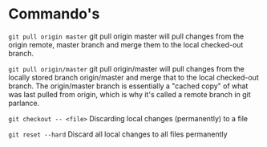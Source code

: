 <!-- TITLE: Git -->
<!-- SUBTITLE: Distributed version control -->

# Commando's
`git pull origin master`
git pull origin master will pull changes from the origin remote, master branch and merge them to the local checked-out branch.

`git pull origin/master`
git pull origin/master will pull changes from the locally stored branch origin/master and merge that to the local checked-out branch. The origin/master branch is essentially a "cached copy" of what was last pulled from origin, which is why it's called a remote branch in git parlance. 

`git checkout -- <file>`
Discarding local changes (permanently) to a file

`git reset --hard`
Discard all local changes to all files permanently